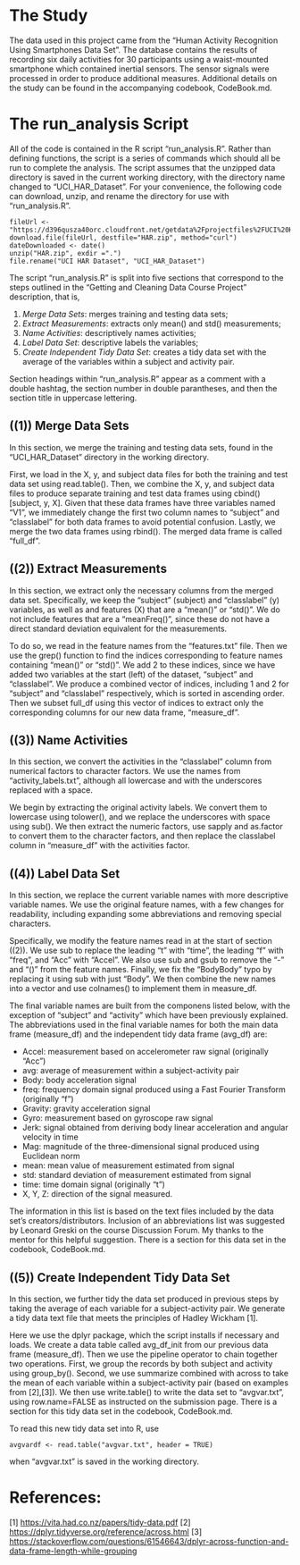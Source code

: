 The Study
=========

The data used in this project came from the “Human Activity Recognition
Using Smartphones Data Set”. The database contains the results of
recording six daily activities for 30 participants using a waist-mounted
smartphone which contained inertial sensors. The sensor signals were
processed in order to produce additional measures. Additional details on
the study can be found in the accompanying codebook, CodeBook.md.

The run\_analysis Script
========================

All of the code is contained in the R script “run\_analysis.R”. Rather
than defining functions, the script is a series of commands which should
all be run to complete the analysis. The script assumes that the
unzipped data directory is saved in the current working directory, with
the directory name changed to “UCI\_HAR\_Dataset”. For your convenience,
the following code can download, unzip, and rename the directory for use
with “run\_analysis.R”.

    fileUrl <- "https://d396qusza40orc.cloudfront.net/getdata%2Fprojectfiles%2FUCI%20HAR%20Dataset.zip"
    download.file(fileUrl, destfile="HAR.zip", method="curl") 
    dateDownloaded <- date()
    unzip("HAR.zip", exdir =".")
    file.rename("UCI HAR Dataset", "UCI_HAR_Dataset")

The script “run\_analysis.R” is split into five sections that correspond
to the steps outlined in the “Getting and Cleaning Data Course Project”
description, that is,

1.  *Merge Data Sets*: merges training and testing data sets;
2.  *Extract Measurements*: extracts only mean() and std() measurements;
3.  *Name Activities*: descriptively names activities;
4.  *Label Data Set*: descriptive labels the variables;
5.  *Create Independent Tidy Data Set*: creates a tidy data set with the
    average of the variables within a subject and activity pair.

Section headings within “run\_analysis.R” appear as a comment with a
double hashtag, the section number in double parantheses, and then the
section title in uppercase lettering.

((1)) Merge Data Sets
---------------------

In this section, we merge the training and testing data sets, found in
the “UCI\_HAR\_Dataset” directory in the working directory.

First, we load in the X, y, and subject data files for both the training
and test data set using read.table(). Then, we combine the X, y, and
subject data files to produce separate training and test data frames
using cbind() \[subject, y, X\]. Given that these data frames have three
variables named “V1”, we immediately change the first two column names
to “subject” and “classlabel” for both data frames to avoid potential
confusion. Lastly, we merge the two data frames using rbind(). The
merged data frame is called “full\_df”.

((2)) Extract Measurements
--------------------------

In this section, we extract only the necessary columns from the merged
data set. Specifically, we keep the “subject” (subject) and “classlabel”
(y) variables, as well as and features (X) that are a “mean()” or
“std()”. We do not include features that are a “meanFreq()”, since these
do not have a direct standard deviation equivalent for the measurements.

To do so, we read in the feature names from the “features.txt” file.
Then we use the grep() function to find the indices corresponding to
feature names containing “mean()” or “std()”. We add 2 to these indices,
since we have added two variables at the start (left) of the dataset,
“subject” and “classlabel”. We produce a combined vector of indices,
including 1 and 2 for “subject” and “classlabel” respectively, which is
sorted in ascending order. Then we subset full\_df using this vector of
indices to extract only the corresponding columns for our new data
frame, “measure\_df”.

((3)) Name Activities
---------------------

In this section, we convert the activities in the “classlabel” column
from numerical factors to character factors. We use the names from
“activity\_labels.txt”, although all lowercase and with the underscores
replaced with a space.

We begin by extracting the original activity labels. We convert them to
lowercase using tolower(), and we replace the underscores with space
using sub(). We then extract the numeric factors, use sapply and
as.factor to convert them to the character factors, and then replace the
classlabel column in “measure\_df” with the activities factor.

((4)) Label Data Set
--------------------

In this section, we replace the current variable names with more
descriptive variable names. We use the original feature names, with a
few changes for readability, including expanding some abbreviations and
removing special characters.

Specifically, we modify the feature names read in at the start of
section ((2)). We use sub to replace the leading “t” with “time”, the
leading “f” with “freq”, and “Acc” with “Accel”. We also use sub and
gsub to remove the “-” and “()” from the feature names. Finally, we fix
the “BodyBody” typo by replacing it using sub with just “Body”. We then
combine the new names into a vector and use colnames() to implement them
in measure\_df.

The final variable names are built from the componens listed below, with
the exception of “subject” and “activity” which have been previously
explained. The abbreviations used in the final variable names for both
the main data frame (measure\_df) and the independent tidy data frame
(avg\_df) are:

-   Accel: measurement based on accelerometer raw signal (originally
    “Acc”)
-   avg: average of measurement within a subject-activity pair
-   Body: body acceleration signal
-   freq: frequency domain signal produced using a Fast Fourier
    Transform (originally “f”)
-   Gravity: gravity acceleration signal
-   Gyro: measurement based on gyroscope raw signal
-   Jerk: signal obtained from deriving body linear acceleration and
    angular velocity in time
-   Mag: magnitude of the three-dimensional signal produced using
    Euclidean norm
-   mean: mean value of measurement estimated from signal
-   std: standard deviation of measurement estimated from signal
-   time: time domain signal (originally “t”)
-   X, Y, Z: direction of the signal measured.

The information in this list is based on the text files included by the
data set’s creators/distributors. Inclusion of an abbreviations list was
suggested by Leonard Greski on the course Discussion Forum. My thanks to
the mentor for this helpful suggestion. There is a section for this data
set in the codebook, CodeBook.md.

((5)) Create Independent Tidy Data Set
--------------------------------------

In this section, we further tidy the data set produced in previous steps
by taking the average of each variable for a subject-activity pair. We
generate a tidy data text file that meets the principles of Hadley
Wickham \[1\].

Here we use the dplyr package, which the script installs if necessary
and loads. We create a data table called avg\_df\_init from our previous
data frame (measure\_df). Then we use the pipeline operator to chain
together two operations. First, we group the records by both subject and
activity using group\_by(). Second, we use summarize combined with
across to take the mean of each variable within a subject-activity pair
(based on examples from \[2\],\[3\]). We then use write.table() to write
the data set to “avgvar.txt”, using row.name=FALSE as instructed on the
submission page. There is a section for this tidy data set in the
codebook, CodeBook.md.

To read this new tidy data set into R, use

    avgvardf <- read.table("avgvar.txt", header = TRUE)

when “avgvar.txt” is saved in the working directory.

References:
===========

\[1\]
<a href="https://vita.had.co.nz/papers/tidy-data.pdf" class="uri">https://vita.had.co.nz/papers/tidy-data.pdf</a>
\[2\]
<a href="https://dplyr.tidyverse.org/reference/across.html" class="uri">https://dplyr.tidyverse.org/reference/across.html</a>
\[3\]
<a href="https://stackoverflow.com/questions/61546643/dplyr-across-function-and-data-frame-length-while-grouping" class="uri">https://stackoverflow.com/questions/61546643/dplyr-across-function-and-data-frame-length-while-grouping</a>

